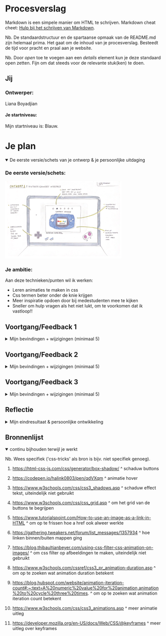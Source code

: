 # Procesverslag
Markdown is een simpele manier om HTML te schrijven.
Markdown cheat cheet: [Hulp bij het schrijven van Markdown](https://github.com/adam-p/markdown-here/wiki/Markdown-Cheatsheet).

Nb. De standaardstructuur en de spartaanse opmaak van de README.md zijn helemaal prima. Het gaat om de inhoud van je procesverslag. Besteedt de tijd voor pracht en praal aan je website.

Nb. Door *open* toe te voegen aan een *details* element kun je deze standaard open zetten. Fijn om dat steeds voor de relevante stuk(ken) te doen.





## Jij

### Ontwerper:
Liana Boyadjian

#### Je startniveau:
Mijn startniveau is: Blauw.





# Je plan

<details open>
  <summary>De eerste versie/schets van je ontwerp & je persoonlijke uitdaging</summary>

  ### De eerste versie/schets:
  <img src="readme-images/ontwerpschets.png" width="375px" alt="eerste versie/schets">


  ### Je ambitie:
  Aan deze technieken/punten wil ik werken:
  - Leren animaties te maken in css
  - Css termen beter onder de knie krijgen
  - Meer inspiratie opdoen door bij medestudenten mee te kijken
  - Sneller om hulp vragen als het niet lukt, om te voorkomen dat ik vastloop!!

</details>




## Voortgang/Feedback 1

<details>
  <summary>Mijn bevindingen + wijzigingen (minimaal 5)</summary>

  ### Bevinding 1:
  Mijn teksten in het scherm van de gameboy hadden nog niet voldoende contrast met de achtergrond.

  #### oplossing:
  Met de colorpicker aan de gang gegaan, net zo lang tot het contrast hoog genoeg was.

  ### Bevinding 2:
  Mijn kruisje buttons hadden nog geen hover/active state.

  #### oplossing:
  Op internet opgezocht hoe ik deze toe kon voegen en met een box-shadow generator de goede kleuren aangepast.

  ### Bevinding 3:
  Nog geen commentaar toegevoegd aan de css en html die ik heb geschreven.

  #### oplossing:
  Stel ik nog even uit tot ik meer code heb geschreven om een duidelijk overzicht te creeren.

  ### Bevinding 4:
  Nog geen animaties/hovers/spannende dingen toegevoegd.

  ### oplossing:
  Inspiratie opdoen op internet over gameboys en bij klasgenoten.

  ### Bevinding 5:
  Nog niet alle illustraties af van de verschillende type gameboys.

  ### oplossing:
  Een paar uur extra de tijd nemen om de gameboys te bestuderen en de illustraties af te maken.

</details>




## Voortgang/Feedback 2

<details>
  <summary>Mijn bevindingen + wijzigingen (minimaal 5)</summary>

  ### Bevinding 1:
  De 'select' en 'start' buttons toegevoegd, omdat ik die vergeten was, maar het lukte niet om ze schuin te krijgen.

  #### oplossing:
  Nog een paar dingen geprobeerd, maar wilde eerst verder met andere aanpassingen omdat het te veel tijd kostte.

  ### Bevinding 2:
  De button B en A stonden nog recht naast elkaar en hadden nog geen achtergrond.

  #### oplossing:
  Met behulp van een klasgenoot alle buttons in een wrapper gezet om ze op deze manier in een grid te zetten op de gameboy. Op deze manier kon ik deze buttons los van elkaar op een andere hoogte zetten.

  ### Bevinding 3:
  De rest van mijn buttons waren nog niet gestyled.

  ### oplossing:
  De a en b buttons en de select en start buttons gestyled op dezelfde manier als de het kruisje.

  ### Bevinding 4:
  Vergeten de B en A ook daadwerkelijk onder de buttons neer te zetten als tekst.

  ### oplossing:
  Een p aangemaakt in de html om deze onder de buttons te positioneren in de css. Daarna gestyled met het lettertype en de kleur.

  ### Bevinding 5:
  Het Nintendo Gameboy logo onder de omlijning nog niet gestyled in css.

  ### oplossing:
  De goede lettertypes, of vergelijkbare daarvan, opgezocht op google en deze toegevoegd in de html en css.

</details>



## Voortgang/Feedback 3

<details>
  <summary>Mijn bevindingen + wijzigingen (minimaal 5)</summary>

  ### Bevinding 1:
  Nog geen animatie toegevoegd.

  #### oplossing:
  Animatie toegevoegd aan de afbeeldingen. De afbeeldingen bouncen nu door middel van een hover. Hulp gehad van een eerder project dat ik heb gedaan en een klasgenoot.

  ### Bevinding 2:
  De link terug naar de index werkte wel al in de infotekst. Maar was nog niet 'leuk' genoeg.

  #### oplossing:
  Een hover toegevoegd met invert colors om het gameboy effect na te bootsen.

  ### Bevinding 3:
  Ik vond zelf dat de buttons van de gameboy wel iets moesten kunnen, maar wist nog niet wat.

  ### oplossing:
  Ben gaan googlen en kwam de gameboy classic in een paar andere kleuren tegen. Dit wilde ik verwerken, dus heb ik het gedaan met de A een B buttons. De gameboy wordt dan geel met zwart ipv de classic kleuren.

  ### Bevinding 4:
  Kwam erachter dat al mijn linkjes van de verschillende gameboy infoteksten, los in de map stonden.

  ### oplossing:
  Een 'links' map aangemaakt om hier alle linkjes in te stoppen. Daarna alle bestanden aan moeten passen zodat ze naar de goede map werden geleid. Maar wel een stuk overzichtelijker document nu! :)

  ### Bevinding 5:
  Ik had alleen voor de eerste twee gameboys een infotekst aangemaakt.

  ### oplossing:
  Op wikipedia en andere sites meer info gaan zoeken over de laatste paar gameboys en deze aan de links toegevoegd.

</details>




## Reflectie

<details>
  <summary>Mijn eindresultaat & persoonlijke ontwikkeling</summary>

  ### Je uitkomst - karakteristiek screenshot(s):
  <img src="readme-images/gameboyclassic.png" width="375px" alt="final ontwerp">

  <img src="readme-images/gameboyclassicgeel.png" width="375px" alt="final ontwerp">

  <img src="readme-images/infotekst.png" width="375px" alt="final ontwerp">

  <img src="readme-images/zoomin.png" width="375px" alt="final ontwerp">


  ### Dit ging goed/Heb ik geleerd:
  Ik heb geleerd deze animatie toe te voegen: namelijk de bounce. Als de gebruiker hoverd over de afbeeldingen, stuitert deze.

  <img src="readme-images/animatie.png" width="375px" alt="top">


  ### Dit was lastig/Is niet gelukt:
  Het is uiteindelijk niet meer gelukt om de buttons select en start schuin te krijgen zoals op de originele gameboy classic. Ik heb meer tijd in andere dingen gestopt en om heel eerlijk te zijn vind ik het ook niet storend. De gameboy die daarna komt heeft ook rechte buttons.

  <img src="readme-images/buttons.png" width="375px" alt="bummer">
</details>



## Bronnenlijst

<details open>
<summary>continu bijhouden terwijl je werkt</summary>

Nb. Wees specifiek ('css-tricks' als bron is bijv. niet specifiek genoeg).

1. https://html-css-js.com/css/generator/box-shadow/
^ schaduw buttons

2. https://codepen.io/halink0803/pen/qdVXqm
^ animatie hover

3. https://www.w3schools.com/css/css3_shadows.asp
^ schaduw effect tekst, uiteindelijk niet gebruikt

4. https://www.w3schools.com/css/css_grid.asp
^ om het grid van de buttons te begrijpen

5. https://www.tutorialspoint.com/How-to-use-an-image-as-a-link-in-HTML
^ om op te frissen hoe a href ook alweer werkte

6. https://gathering.tweakers.net/forum/list_messages/1357934
^ hoe linken binnen/buiten mappen ging

7. https://blog.thibaultjanbeyer.com/using-css-filter-css-animation-on-images/
^ om css filter op afbeeldingen te maken, uiteindelijk niet gebruikt

8. https://www.w3schools.com/cssref/css3_pr_animation-duration.asp
^ om op te zoeken wat animation duration betekent

9. https://blog.hubspot.com/website/animation-iteration-count#:~:text=A%20numeric%20value%20for%20animation,animation%20to%20cycle%20three%20times.
^ om op te zoeken wat animation iteration count betekent

10. https://www.w3schools.com/css/css3_animations.asp
^ meer animatie uitleg

11. https://developer.mozilla.org/en-US/docs/Web/CSS/@keyframes
^ meer uitleg over keyframes

</details>
